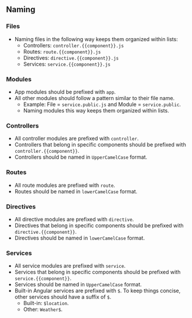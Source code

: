 ## Naming

### Files
- Naming files in the following way keeps them organized within lists:
	- Controllers: `controller.{{component}}.js`
	- Routes: `route.{{component}}.js`
	- Directives: `directive.{{component}}.js`
	- Services: `service.{{component}}.js`

### Modules
- App modules should be prefixed with `app`.
- All other modules should follow a pattern similar to their file name.
	- Example: File = `service.public.js` and Module = `service.public`.
	- Naming modules this way keeps them organized within lists.

### Controllers
- All controller modules are prefixed with `controller`.
- Controllers that belong in specific components should be prefixed with `controller.{{component}}`.
- Controllers should be named in `UpperCamelCase` format.

### Routes
- All route modules are prefixed with `route`.
- Routes should be named in `lowerCamelCase` format.

### Directives
- All directive modules are prefixed with `directive`.
- Directives that belong in specific components should be prefixed with `directive.{{component}}`.
- Directives should be named in `lowerCamelCase` format.

### Services
- All service modules are prefixed with `service`.
- Services that belong in specific components should be prefixed with `service.{{component}}`.
- Services should be named in `UpperCamelCase` format.
- Built-in Angular services are prefixed with `$`. To keep things concise, other services should have a suffix of `$`.
	- Built-in: `$location`.
	- Other: `Weather$`.
